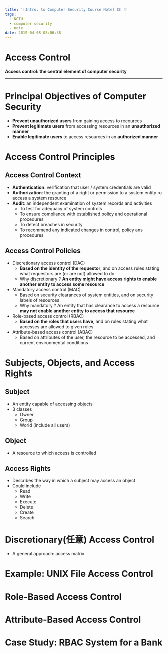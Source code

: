 ```yaml
---
title: '[Intro. to Computer Security Course Note] Ch 4'
tags:
  - NCTU
  - computer security
  - note
date: 2019-04-08 08:06:38
---
```


# Access Control

__Access control: the central element of computer security__

---

# Principal Objectives of Computer Security

- __Prevent unauthorized users__ from gaining access to recources
- __Prevent legitimate users__ from accessing resources in an __unauthorized manner__
- __Enable legitimate users__ to access resources in an __authorized manner__

# Access Control Principles

## Access Control Context

- __Authentication__: verification that user / system credentials are valid
- __Authorization__: the granting of a right or permission to a system entity ro access a system resource
- __Audit__: an independent examination of system records and activities
    - To test for adequacy of system controls
    - To ensure compliance with established policy and operational procedures
    - To detect breaches in security
    - To recommend any indicated changes in control, policy ans procedures

## Access Control Policies

- Discretionary access control (DAC)
    - __Based on the identity of the requestor__, and on access rules stating what requestors are (or are not) allowed to do
    - Why discretionary ? __An entity might have access rights to enable another entity to access some resource__
- Mandatory access control (MAC)
    - Based on security clearances of system entities, and on security labels of resources
    - Why mandatory ? An entity that has clearance to access a resource __may not enable another entity to access that resource__
- Role-based access control (RBAC)
    - __Based on the roles that users have__, and on rules stating what accesses are allowed to given roles
- Attribute-based access control (ABAC)
    - Based on attributes of the user, the resource to be accessed, and current environmental conditions

# Subjects, Objects, and Access Rights

## Subject

- An entity capable of accessing objects
- 3 classes
    - Owner
    - Group
    - World (include all users)

## Object

- A resource to which access is controlled

## Access Rights

- Describes the way in which a subject may access an object
- Could include
    - Read
    - Write
    - Execute
    - Delete
    - Create
    - Search

# Discretionary(任意) Access Control

- A general approach: access matrix

# Example: UNIX File Access Control

# Role-Based Access Control

# Attribute-Based Access Control

# Case Study: RBAC System for a Bank



